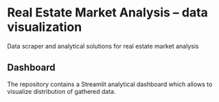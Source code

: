 # Real Estate Market Analysis – data visualization
Data scraper and analytical solutions for real estate market analysis

## Dashboard

The repository contains a Streamlit analytical dashboard which allows to visualize distribution of gathered data.

